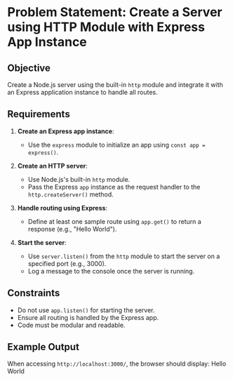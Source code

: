 # Problem Statement: Create a Server using HTTP Module with Express App Instance

## Objective

Create a Node.js server using the built-in `http` module and integrate it with an Express application instance to handle all routes.

## Requirements

1. **Create an Express app instance**:
   - Use the `express` module to initialize an app using `const app = express()`.

2. **Create an HTTP server**:
   - Use Node.js's built-in `http` module.
   - Pass the Express `app` instance as the request handler to the `http.createServer()` method.

3. **Handle routing using Express**:
   - Define at least one sample route using `app.get()` to return a response (e.g., "Hello World").

4. **Start the server**:
   - Use `server.listen()` from the `http` module to start the server on a specified port (e.g., 3000).
   - Log a message to the console once the server is running.

## Constraints

- Do not use `app.listen()` for starting the server.
- Ensure all routing is handled by the Express app.
- Code must be modular and readable.

## Example Output

When accessing `http://localhost:3000/`, the browser should display:
Hello World
